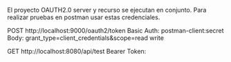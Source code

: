 El proyecto OAUTH2.0 server y recurso se ejecutan en conjunto.
Para realizar pruebas en postman usar estas credenciales.

POST http://localhost:9000/oauth2/token
Basic Auth: postman-client:secret
Body: grant_type=client_credentials&scope=read write


GET http://localhost:8080/api/test
Bearer Token: <token-obtenido>